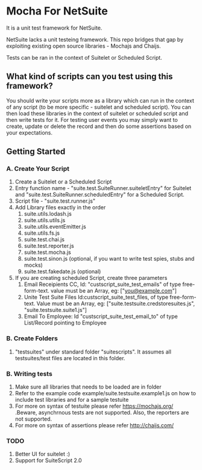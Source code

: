 # Mocha For NetSuite

It is a unit test framework for NetSuite.

NetSuite lacks a unit testeing framework. This repo bridges that gap by exploiting existing open source libraries - Mochajs and Chaijs.

Tests can be ran in the context of Suitelet or Scheduled Script.

## What kind of scripts can you test using this framework?

You should write your scripts more as a library which can run in the context of any script (to be more specific - suitelet and scheduled script). You can then load these libraries in the context of suitelet or scheduled script and then write tests for it. For testing user events you may simply want to create, update or delete the record and then do some assertions based on your expectations.

## Getting Started

### A. Create Your Script
1. Create a Suitelet or a Scheduled Script
2. Entry function name - "suite.test.SuiteRunner.suiteletEntry" for Suitelet and "suite.test.SuiteRunner.scheduledEntry" for a Scheduled Script.
3. Script file  - "suite.test.runner.js"
4. Add Library files exactly in the order
    1. suite.utils.lodash.js
    2. suite.utils.utils.js
    3. suite.utils.eventEmitter.js
    4. suite.utils.fs.js
    5. suite.test.chai.js
    6. suite.test.reporter.js
    7. suite.test.mocha.js
    8. suite.test.sinon.js (optional, if you want to write test spies, stubs and mocks)
    9. suite.test.fakedate.js  (optional)
5. If you are creating scheduled Script, create three parameters
    1. Email Receipients CC, Id: "custscript_suite_test_emails" of type free-form-text. value must be an Array, eg: ["you@example.com"]
    2. Unite Test Suite Files Id:custscript_suite_test_files, of type free-form-text. Value must be an Array, eg: ["suite.testsuite.credstoresuites.js", "suite.testsuite.suite1.js"]
    3. Email To Employee: Id "custscript_suite_test_email_to" of type List/Record pointing to Employee

### B. Create Folders
1. "testsuites" under standard folder "suitescripts". It assumes all testsuites/test files are located in this folder.

### B. Writing tests
1. Make sure all libraries that needs to be loaded are in folder
2. Refer to the example code example/suite.testsuite.example1.js on how to include test libraries and for a sample testuite
3. For more on syntax of testuite please refer https://mochajs.org/ .Beware, asynchrnous tests are not supported. Also, the reporters are not supported.
4. For more on syntax of assertions please refer http://chaijs.com/

### TODO
1. Better UI for suitelet :)
2. Support for SuiteScript 2.0
